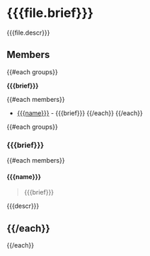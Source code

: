 # {{{file.brief}}}

{{{file.descr}}}

## Members

{{#each groups}}

**{{{brief}}}**

{{#each members}}
* [{{{name}}}](#{{{name}}}) - {{{brief}}}
{{/each}}
{{/each}}

{{#each groups}}
### {{{brief}}}
{{#each members}}
#### {{{name}}}

> {{{brief}}}

{{{descr}}}


{{/each}}
---

{{/each}}

